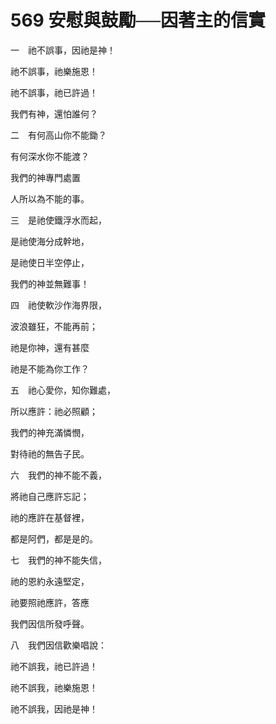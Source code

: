 # 569 安慰與鼓勵──因著主的信實

一　祂不誤事，因祂是神！

祂不誤事，祂樂施恩！

祂不誤事，祂已許過！

我們有神，還怕誰何？

二　有何高山你不能鋤？

有何深水你不能渡？

我們的神專門處置

人所以為不能的事。

三　是祂使鐵浮水而起，

是祂使海分成幹地，

是祂使日半空停止，

我們的神並無難事！

四　祂使軟沙作海界限，

波浪雖狂，不能再前；

祂是你神，還有甚麼

祂是不能為你工作？

五　祂心愛你，知你難處，

所以應許：祂必照顧；

我們的神充滿憐憫，

對待祂的無告子民。

六　我們的神不能不義，

將祂自己應許忘記；

祂的應許在基督裡，

都是阿們，都是是的。

七　我們的神不能失信，

祂的恩約永遠堅定，

祂要照祂應許，答應

我們因信所發呼聲。

八　我們因信歡樂唱說：

祂不誤我，祂已許過！

祂不誤我，祂樂施恩！

祂不誤我，因祂是神！

